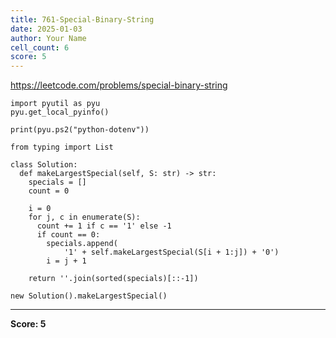 ```yaml
---
title: 761-Special-Binary-String
date: 2025-01-03
author: Your Name
cell_count: 6
score: 5
---
```


https://leetcode.com/problems/special-binary-string


```
import pyutil as pyu
pyu.get_local_pyinfo()
```


```
print(pyu.ps2("python-dotenv"))
```


```
from typing import List
```


```
class Solution:
  def makeLargestSpecial(self, S: str) -> str:
    specials = []
    count = 0

    i = 0
    for j, c in enumerate(S):
      count += 1 if c == '1' else -1
      if count == 0:
        specials.append(
            '1' + self.makeLargestSpecial(S[i + 1:j]) + '0')
        i = j + 1

    return ''.join(sorted(specials)[::-1])
```


```
new Solution().makeLargestSpecial()
```


---
**Score: 5**